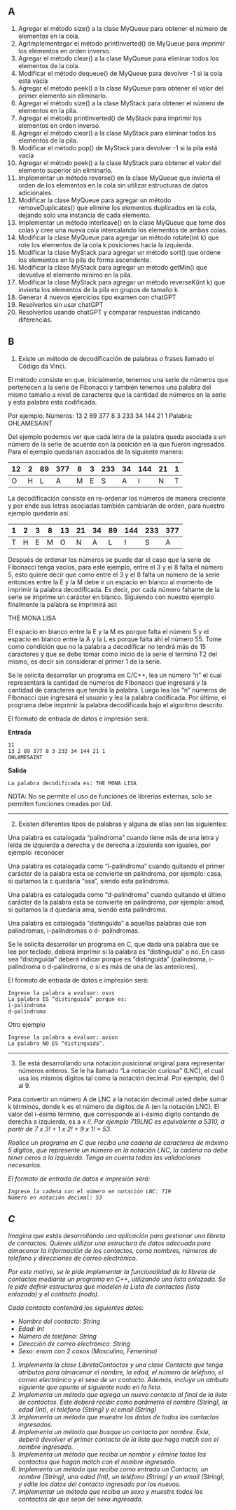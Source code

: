 ## A
1. Agregar el método size() a la clase MyQueue para obtener el número de elementos en la cola.
1. AgrImplementegar el método printInverted() de MyQueue para imprimir los elementos en orden inverso.
1. Agregar el método clear() a la clase MyQueue para eliminar todos los elementos de la cola.
1. Modificar el método dequeue() de MyQueue para devolver -1 si la cola está vacía
1. Agregar el método peek() a la clase MyQueue para obtener el valor del primer elemento sin eliminarlo.
1. Agregar el método size() a la clase MyStack para obtener el número de elementos en la pila.
1. Agregar el método printInverted() de MyStack para imprimir los elementos en orden inverso.
1. Agregar el método clear() a la clase MyStack para eliminar todos los elementos de la pila.
1. Modificar el método pop() de MyStack para devolver -1 si la pila está vacía
1. Agregar el método peek() a la clase MyStack para obtener el valor del elemento superior sin eliminarlo.
1. Implementar un método reverse() en la clase MyQueue que invierta el orden de los elementos en la cola sin utilizar estructuras de datos adicionales.
1. Modificar la clase MyQueue para agregar un método removeDuplicates() que elimine los elementos duplicados en la cola, dejando solo una instancia de cada elemento.
1. Implementar un método interleave() en la clase MyQueue que tome dos colas y cree una nueva cola intercalando los elementos de ambas colas.
1. Modificar la clase MyQueue para agregar un método rotate(int k) que rote los elementos de la cola k posiciones hacia la izquierda.
1. Modificar la clase MyStack para agregar un método sort() que ordene los elementos en la pila de forma ascendente.
1. Modificar la clase MyStack para agregar un método getMin() que devuelva el elemento mínimo en la pila.
1. Modificar la clase MyStack para agregar un método reverseK(int k) que invierta los elementos de la pila en grupos de tamaño k.
1. Generar 4 nuevos ejercicios tipo examen con chatGPT
1. Resolverlos sin usar chatGPT
1. Resolverlos usando chatGPT y comparar respuestas indicando diferencias.

## B

1.	Existe un método de decodificación de palabras o frases llamado el Código da Vinci.

El método consiste en que, inicialmente, tenemos una serie de números que pertenecen a la serie de Fibonacci y también tenemos una palabra del mismo tamaño a nivel de caracteres que la cantidad de números en la serie y esta palabra esta codificada.

Por ejemplo:
Números: 13 2 89 377 8 3 233 34 144 21 1
Palabra: OHLAMESAINT

Del ejemplo podemos ver que cada letra de la palabra queda asociada a un número de la serie de acuerdo con la posición en la que fueron ingresados. Para el ejemplo quedarían asociados de la siguiente manera:

| 12 | 2 | 89 | 377 | 8 | 3 | 233 | 34 | 144 | 21 | 1 |
| -- | - | -- | --- | - | - | --- | -- | --- | -- | - |
| O  | H | L  | A   | M | E | S   | A  | I   | N  | T |

La decodificación consiste en re-ordenar los números de manera creciente y por ende sus letras asociadas también cambiarán de orden, para nuestro ejemplo quedaría así.

| 1 | 2 | 3 | 8 | 13 | 21 | 34 | 89 | 144 | 233 | 377 |
| - | - | - | - | -- | -- | -- | -- | --- | --- | --- |
| T | H | E | M | O  | N  | A  | L  | I   | S   | A   |

Después de ordenar los números se puede dar el caso que la serie de Fibonacci tenga vacíos, para este ejemplo, entre el 3 y el 8 falta el número 5, esto quiere decir que como entre el 3 y el 8 falta un número de la serie entonces entre la E y la M debe ir un espacio en blanco al momento de imprimir la palabra decodificada. Es decir, por cada número faltante de la serie se imprime un carácter en blanco. Siguiendo con nuestro ejemplo finalmente la palabra se imprimirá así:

THE MONA LISA

El espacio en blanco entre la E y la M es porque falta el número 5 y el espacio en blanco entre la A y la L es porque falta ahí el número 55. Tome como condición que no la palabra a decodificar no tendrá más de 15 caracteres y que se debe tomar como inicio de la serie el termino T2 del mismo, es decir sin considerar el primer 1 de la serie.

Se le solicita desarrollar un programa en C/C++, lea un número “n” el cual representará la cantidad de números de Fibonacci que ingresará y la cantidad de caracteres que tendrá la palabra. Luego lea los “n” números de Fibonacci que ingresará el usuario y lea la palabra codificada. Por último, el programa debe imprimir la palabra decodificada bajo el algoritmo descrito.

El formato de entrada de datos e impresión será:

**Entrada**
```
11
13 2 89 377 8 3 233 34 144 21 1
OHLAMESAINT
```

**Salida**
```
La palabra decodificada es: THE MONA LISA
```

NOTA: No se permite el uso de funciones de librerías externas, solo se permiten funciones creadas por Ud.

---

2. Existen diferentes tipos de palabras y alguna de ellas son las siguientes:

Una palabra es catalogada “palíndroma” cuando tiene más de una letra y leída de izquierda a derecha y de derecha a izquierda son iguales, por ejemplo: reconocer

Una palabra es catalogada como “i-palíndroma” cuando quitando el primer carácter de la palabra esta se convierte en palíndroma, por ejemplo: casa, si quitamos la c quedaría “asa”, siendo esta palíndroma.

Una palabra es catalogada como “d-palíndroma” cuando quitando el último carácter de la palabra esta se convierte en palíndroma, por ejemplo: amad, si quitamos la d quedaría ama, siendo esta palíndroma.

Una palabra es catalogada “distinguida” a aquellas palabras que son
palíndromas, i-palíndromas o d- palíndromas.

Se le solicita desarrollar un programa en C, que dada una palabra que se lee por teclado, deberá imprimir si la palabra es “distinguida” o no. En caso sea “distinguida” deberá indicar porque es “distinguida” (palíndroma, i-palíndroma o d-palíndroma, o si es más de una de las anteriores).

El formato de entrada de datos e impresión será:

```
Ingrese la palabra a evaluar: osos
La palabra ES “distinguida” porque es:
i-palíndroma
d-palíndroma
```

Otro ejemplo

```
Ingrese la palabra a evaluar: avion
La palabra NO ES “distinguida”.
```

---

3. Se está desarrollando una notación posicional original para representar números enteros. Se le ha llamado “La notación curiosa” (LNC), el cual usa los mismos dígitos tal como la notación decimal. Por ejemplo, del 0 al 9.

Para convertir un número A de LNC a la notación decimal usted debe sumar k términos, donde k es el número de dígitos de A (en la notación LNC). El valor del i-ésimo término, que corresponde al i-ésimo dígito contando de derecha a izquierda, es a<i> x i!. Por ejemplo 719LNC es equivalente a 5310, a partir de 7 x 3! + 1 x 2! + 9 x 1! = 53.

Realice un programa en C que reciba una cadena de caracteres de máximo 5 dígitos, que represente un número en la notación LNC, la cadena no debe tener ceros a la izquierda. Tenga en cuenta todas las validaciones necesarias.

El formato de entrada de datos e impresión será:

```
Ingrese la cadena con el número en notación LNC: 719
Número en notación decimal: 53
````

## C

Imagina que estás desarrollando una aplicación para gestionar una libreta de contactos. Quieres utilizar una estructura de datos adecuada para almacenar la información de los contactos, como nombres, números de teléfono y direcciones de correo electrónico.

Por este motivo, se le pide implementar la funcionalidad de la libreta de contactos mediante un programa en C++, utilizando una lista enlazada. Se le pide definir estructuras que modelen la Lista de contactos (lista enlazada) y el contacto (nodo).

Cada contacto contendrá los siguientes datos: 
 - Nombre del contacto: String
 - Edad: Int
 - Número de teléfono: String
 - Dirección de correo electrónico: String
 - Sexo: enum con 2 casos (Masculino, Femenino)

1. Implementa la clase LibretaContactos y una clase Contacto que tenga atributos para almacenar el nombre, la edad, el número de teléfono, el correo electrónico y el sexo de un contacto. Además, incluye un atributo siguiente que apunte al siguiente nodo en la lista.
2. Implementa un método que agrega un nuevo contacto al final de la lista de contactos. Este deberá recibir como parámetro el nombre (String), la edad (Int), el teléfono (String) y el email (String)
3. Implementa un método que muestre los datos de todos los contactos ingresados.
4. Implementa un método que busque un contacto por nombre. Este, deberá devolver el primer contacto de la lista que haga match con el nombre ingresado.
5. Implementa un método que reciba un nombre y elimine todos los contactos que hagan match con el nombre ingresado.
6. Implementa un método que reciba como entrada un Contacto, un nombre (String), una edad (Int), un teléfono (String) y un email (String), y edite los datos del contacto ingresado por los nuevos.
7. Implementar un método que reciba un sexo y muestre todos los contactos de que sean del sexo ingresado. 
